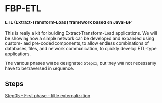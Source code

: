 FBP-ETL
=======

#### ETL (Extract-Transform-Load) framework based on JavaFBP

This is really a kit for building Extract-Transform-Load applications.  We will be showing how a simple network can be developed and expanded using custom- and pre-coded components, to allow endless combinations of databases, files, and network communication, to quickly develop ETL-type applications. 

The various phases will be designated `Stepxx`, but they will not necessarily have to be traversed in sequence.

## Steps

[Step05 - First phase - little externalization](Step05/)

